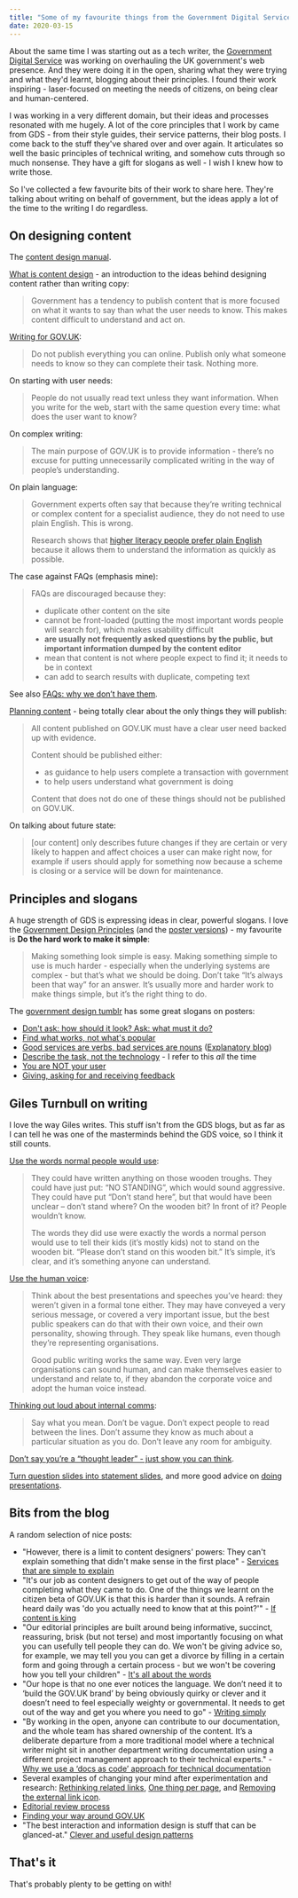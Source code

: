 ```yaml
---
title: "Some of my favourite things from the Government Digital Service"
date: 2020-03-15
---
```


About the same time I was starting out as a tech writer, the [Government Digital Service](https://gds.blog.gov.uk/about/) was working on overhauling the UK government's web presence. And they were doing it in the open, sharing what they were trying and what they'd learnt, blogging about their principles. I found their work inspiring - laser-focused on meeting the needs of citizens, on being clear and human-centered.

I was working in a very different domain, but their ideas and processes resonated with me hugely. A lot of the core principles that I work by came from GDS - from their style guides, their service patterns, their blog posts. I come back to the stuff they've shared over and over again. It articulates so well the basic principles of technical writing, and somehow cuts through so much nonsense. They have a gift for slogans as well - I wish I knew how to write those.

So I've collected a few favourite bits of their work to share here. They're talking about writing on behalf of government, but the ideas apply a lot of the time to the writing I do regardless.

## On designing content

The [content design manual](https://www.gov.uk/guidance/content-design).

[What is content design](https://www.gov.uk/guidance/content-design/what-is-content-design) - an introduction to the ideas behind designing content rather than writing copy:

> Government has a tendency to publish content that is more focused on what it wants to say than what the user needs to know. This makes content difficult to understand and act on.

[Writing for GOV.UK](https://www.gov.uk/guidance/content-design/writing-for-gov-uk):

> Do not publish everything you can online. Publish only what someone needs to know so they can complete their task. Nothing more.

On starting with user needs:

> People do not usually read text unless they want information. When you write for the web, start with the same question every time: what does the user want to know?

On complex writing:

> The main purpose of GOV.UK is to provide information - there’s no excuse for putting unnecessarily complicated writing in the way of people’s understanding.

On plain language:

> Government experts often say that because they’re writing technical or complex content for a specialist audience, they do not need to use plain English. This is wrong.
> 
> Research shows that [higher literacy people prefer plain English](https://gds.blog.gov.uk/2014/02/17/guest-post-clarity-is-king-the-evidence-that-reveals-the-desperate-need-to-re-think-the-way-we-write/) because it allows them to understand the information as quickly as possible.

The case against FAQs (emphasis mine):

> FAQs are discouraged because they:
> 
> * duplicate other content on the site
> * cannot be front-loaded (putting the most important words people will search for), which makes usability difficult
> * **are usually not frequently asked questions by the public, but important information dumped by the content editor**
> * mean that content is not where people expect to find it; it needs to be in context
> * can add to search results with duplicate, competing text

See also [FAQs: why we don’t have them](https://gds.blog.gov.uk/2013/07/25/faqs-why-we-dont-have-them/).

[Planning content](https://www.gov.uk/guidance/content-design/planning-content) - being totally clear about the only things they will publish:

> All content published on GOV.UK must have a clear user need backed up with evidence.
> 
> Content should be published either:
> 
> * as guidance to help users complete a transaction with government
> * to help users understand what government is doing
> 
> Content that does not do one of these things should not be published on GOV.UK.

On talking about future state:

> [our content] only describes future changes if they are certain or very likely to happen and affect choices a user can make right now, for example if users should apply for something now because a scheme is closing or a service will be down for maintenance.

## Principles and slogans

A huge strength of GDS is expressing ideas in clear, powerful slogans. I love the [Government Design Principles](https://www.gov.uk/guidance/government-design-principles) (and the [poster versions](https://govdesign.tumblr.com/post/144094499973/posters-for-the-first-iteration-of-gds-design)) - my favourite is **Do the hard work to make it simple**:

> Making something look simple is easy. Making something simple to use is much harder - especially when the underlying systems are complex - but that’s what we should be doing. Don’t take “It’s always been that way” for an answer. It’s usually more and harder work to make things simple, but it’s the right thing to do.

The [government design tumblr](https://govdesign.tumblr.com/) has some great slogans on posters:

* [Don't ask: how should it look? Ask: what must it do?](https://govdesign.tumblr.com/post/142395420743/read-the-blog-post-graphic-design-for-government)
* [Find what works, not what's popular](https://govdesign.tumblr.com/post/142410488488/download-the-poster-find-what-works-not-whats)
* [Good services are verbs, bad services are nouns](https://govdesign.tumblr.com/post/142999125638/download-the-poster-good-services-are-verbs-bad) ([Explanatory blog](https://designnotes.blog.gov.uk/2015/06/22/good-services-are-verbs-2/))
* [Describe the task, not the technology](https://govdesign.tumblr.com/post/147285506873/download-the-poster-describe-the-task-not-the) - I refer to this _all_ the time
* [You are NOT your user](https://govdesign.tumblr.com/post/147385364543/download-the-poster-you-are-not-your-user)
* [Giving, asking for and receiving feedback](https://govdesign.tumblr.com/post/176727591883/download-the-posters-giving-asking-and-receiving)

## Giles Turnbull on writing

I love the way Giles writes. This stuff isn't from the GDS blogs, but as far as I can tell he was one of the masterminds behind the GDS voice, so I think it still counts.

[Use the words normal people would use](https://gilest.org/2015/normal-words/):

> They could have written anything on those wooden troughs. They could have just put: “NO STANDING”, which would sound aggressive. They could have put “Don’t stand here”, but that would have been unclear – don’t stand where? On the wooden bit? In front of it? People wouldn’t know. 
> 
> The words they did use were exactly the words a normal person would use to tell their kids (it’s mostly kids) not to stand on the wooden bit. “Please don’t stand on this wooden bit.” It’s simple, it’s clear, and it’s something anyone can understand.

[Use the human voice](https://gilest.org/2015/use-the-human-voice/):

> Think about the best presentations and speeches you’ve heard: they weren’t given in a formal tone either. They may have conveyed a very serious message, or covered a very important issue, but the best public speakers can do that with their own voice, and their own personality, showing through. They speak like humans, even though they’re representing organisations.
>
> Good public writing works the same way. Even very large organisations can sound human, and can make themselves easier to understand and relate to, if they abandon the corporate voice and adopt the human voice instead.

[Thinking out loud about internal comms](https://gilest.org/2017/internal-comms/):

> Say what you mean. Don’t be vague. Don’t expect people to read between the lines. Don’t assume they know as much about a particular situation as you do. Don’t leave any room for ambiguity.

[Don’t say you’re a “thought leader” - just show you can think](https://gilest.org/2017/thought-leadership/). 

[Turn question slides into statement slides](https://gilest.org/2019/question-slides/), and more good advice on [doing presentations](http://www.doingpresentations.com/). 

## Bits from the blog

A random selection of nice posts:

* "However, there is a limit to content designers' powers: They can't explain something that didn't make sense in the first place" - [Services that are simple to explain](http://designnotes.blog.gov.uk/2016/05/03/services-simple-to-explain)
* "It's our job as content designers to get out of the way of people completing what they came to do. One of the things we learnt on the citizen beta of GOV.UK is that this is harder than it sounds. A refrain heard daily was 'do you actually need to know that at this point?'" - [If content is king](http://gds.blog.gov.uk/2012/05/31/if-content-is-king-who-rules-our-land)
* "Our editorial principles are built around being informative, succinct, reassuring, brisk (but not terse) and most importantly focusing on what you can usefully tell people they can do.  We won't be giving advice so, for example, we may tell you you can get a divorce by filling in a certain form and going through a certain process - but we won't be covering how you tell your children" - [It's all about the words](http://gds.blog.gov.uk/2012/01/11/its-all-about-the-words)
* "Our hope is that no one ever notices the language. We don’t need it to ‘build the GOV.UK brand’ by being obviously quirky or clever and it doesn’t need to feel especially weighty or governmental. It needs to get out of the way and get you where you need to go" - [Writing simply](http://gds.blog.gov.uk/2012/02/07/writing-simply)
* "By working in the open, anyone can contribute to our documentation, and the whole team has shared ownership of the content. It’s a deliberate departure from a more traditional model where a technical writer might sit in another department writing documentation using a different project management approach to their technical experts." - [Why we use a ‘docs as code’ approach for technical documentation](https://technology.blog.gov.uk/2017/08/25/why-we-use-a-docs-as-code-approach-for-technical-documentation/)
* Several examples of changing your mind after experimentation and research: [Rethinking related links](http://designnotes.blog.gov.uk/2014/02/12/rethinking-related-links), [One thing per page](https://designnotes.blog.gov.uk/2015/07/03/one-thing-per-page/), and [Removing the external link icon](https://designnotes.blog.gov.uk/2016/11/28/removing-the-external-link-icon-from-gov-uk/).
* [Editorial review process](https://insidegovuk.blog.gov.uk/2013/07/31/editorial-reviews-and-mainstream-content/)
* [Finding your way around GOV.UK](https://gds.blog.gov.uk/2012/10/09/finding-your-way-around-gov-uk/)
* "The best interaction and information design is stuff that can be glanced-at." [Clever and useful design patterns](https://designnotes.blog.gov.uk/2014/11/06/spotted-clever-and-useful-design-patterns/)

## That's it

That's probably plenty to be getting on with!
